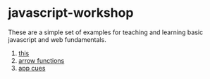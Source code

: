 # javascript-workshop

These are a simple set of examples for teaching and learning basic javascript
and web fundamentals. 

1. [this](https://github.com/peterlamar/java-workshop/tree/master/this)
2. [arrow functions](https://github.com/peterlamar/java-workshop/tree/master/arrow)
3. [app cues](https://github.com/peterlamar/java-workshop/tree/master/appcues)